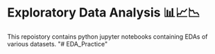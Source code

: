 ﻿# Exploratory Data Analysis 📊📈📉

 This repoistory contains python jupyter notebooks containing EDAs of various datasets.
"# EDA_Practice" 
